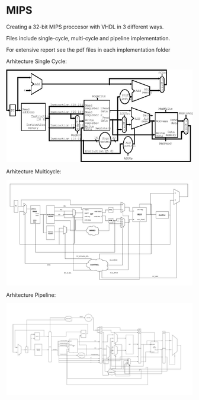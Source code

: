 # MIPS

Creating a 32-bit MIPS proccesor with VHDL in 3 different ways.

Files include single-cycle, multi-cycle and pipeline implementation.

For extensive report see the pdf files in each implementation folder

Arhitecture Single Cycle:

![alt text](https://github.com/giannOiko/MIPS/blob/main/pictures/single_cycle_cpu_datapath.png)

Arhitecture Multicycle:

![alt text](https://github.com/giannOiko/MIPS/blob/main/pictures/mc.png)

Arhitecture Pipeline:

![alt text](https://github.com/giannOiko/MIPS/blob/main/pictures/pipe.png)








